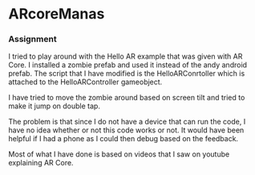 # ARcoreManas

### Assignment


I tried to play around with the Hello AR example that was given with AR Core. I installed a zombie prefab and used it instead of the andy android prefab. The script that I have modified is the HelloARConrtoller which is attached to the HelloARController gameobject.

I have tried to move the zombie around based on screen tilt and tried to make it jump on double tap. 

The problem is that since I do not have a device that can run the code, I have no idea whether or not this code works or not. It would have been helpful if I had a phone as I could then debug based on the feedback.

Most of what I have done is based on videos that I saw on youtube explaining AR Core. 
